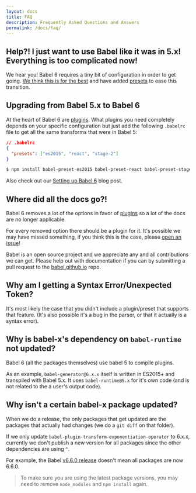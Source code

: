 ```yaml
---
layout: docs
title: FAQ
description: Frequently Asked Questions and Answers
permalink: /docs/faq/
---
```


## Help?! I just want to use Babel like it was in 5.x! Everything is too complicated now!

We hear you! Babel 6 requires a tiny bit of configuration in order to get going.
[We think this is for the best](/blog/2015/10/29/6.0.0/) and have added
[presets](/docs/plugins#presets) to ease this transition.

## Upgrading from Babel 5.x to Babel 6

At the heart of Babel 6 are [plugins](/docs/plugins). What plugins you need completely
depends on your specific configuration but just add the following `.babelrc` file to
get all the same transforms that were in Babel 5:

```json
// .babelrc
{
  "presets": ["es2015", "react", "stage-2"]
}
```

```sh
$ npm install babel-preset-es2015 babel-preset-react babel-preset-stage-2 --save-dev
```

Also check out our [Setting up Babel 6](http://babeljs.io/blog/2015/10/31/setting-up-babel-6) blog post.

## Where did all the docs go?!

Babel 6 removes a lot of the options in favor of <a href="/docs/plugins">plugins</a> so a
lot of the docs are no longer applicable.

For every removed option there should be a plugin for it. It's possible we may have missed
something, if you think this is the case, please
<a href="https://phabricator.babeljs.io/maniphest/task/create/">open an issue</a>!

Babel is an open source project and we appreciate any and all contributions we can get.
Please help out with documentation if you can by submitting a pull request to the
[babel.github.io](https://github.com/babel/babel.github.io) repo.

## Why am I getting a Syntax Error/Unexpected Token?
It's most likely the case that you didn't include a plugin/preset that supports that feature. (It's also possible it's a bug in the parser, or that it actually is a syntax error).

## Why is babel-x's dependency on `babel-runtime` not updated?

Babel 6 (all the packages themselves) use babel 5 to compile plugins.

As an example, `babel-generator@6.x.x` itself is written in ES2015+ and transpiled with Babel 5.x. It uses `babel-runtime@5.x` for it's own code (and is not related to the a user's output code).

## Why isn't a certain babel-x package updated?

When we do a release, the only packages that get updated are the packages that
actually had changes (we do a `git diff` on that folder).

If we only update `babel-plugin-transform-exponentiation-operator` to 6.x.x, currently we don't publish a new version for all packages since the other dependencies are using `^`.

For example, the Babel [v6.6.0 release](https://github.com/babel/babel/releases/tag/v6.6.0) doesn't mean all packages are now 6.6.0.

> To make sure you are using the latest package versions, you may need to remove `node_modules` and `npm install` again.
